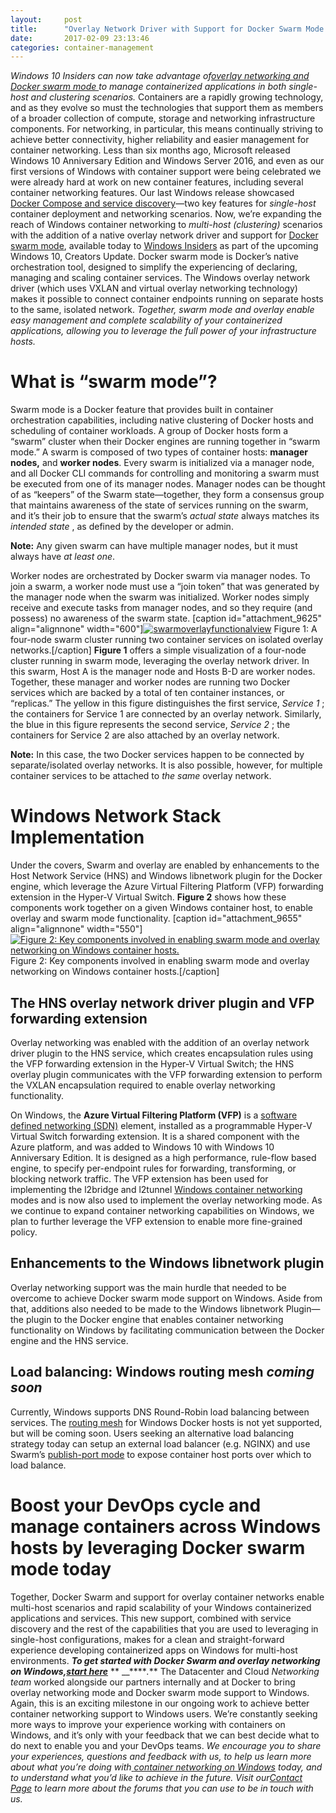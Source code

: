 ```yaml
---
layout:     post
title:      "Overlay Network Driver with Support for Docker Swarm Mode Now Available to Windows Insiders on Windows 10"
date:       2017-02-09 23:13:46
categories: container-management
---
```

_Windows 10 Insiders can now take advantage of[overlay networking and Docker swarm mode ](https://docs.microsoft.com/en-us/virtualization/windowscontainers/manage-containers/swarm-mode)_ _to manage containerized applications in both single-host and clustering scenarios._ Containers are a rapidly growing technology, and as they evolve so must the technologies that support them as members of a broader collection of compute, storage and networking infrastructure components. For networking, in particular, this means continually striving to achieve better connectivity, higher reliability and easier management for container networking. Less than six months ago, Microsoft released Windows 10 Anniversary Edition and Windows Server 2016, and even as our first versions of Windows with container support were being celebrated we were already hard at work on new container features, including several container networking features. Our last Windows release showcased [Docker Compose and service discovery](https://blogs.technet.microsoft.com/virtualization/2016/10/18/use-docker-compose-and-service-discovery-on-windows-to-scale-out-your-multi-service-container-application/)—two key features for _single-host_ container deployment and networking scenarios. Now, we’re expanding the reach of Windows container networking to _multi-host (clustering)_ scenarios with the addition of a native overlay network driver and support for [Docker swarm mode](https://docs.docker.com/engine/swarm/), available today to [Windows Insiders](https://insider.windows.com/) as part of the upcoming Windows 10, Creators Update. Docker swarm mode is Docker’s native orchestration tool, designed to simplify the experiencing of declaring, managing and scaling container services. The Windows overlay network driver (which uses VXLAN and virtual overlay networking technology) makes it possible to connect container endpoints running on separate hosts to the same, isolated network. _Together, swarm mode and overlay enable easy management and complete scalability of your containerized applications, allowing you to leverage the full power of your infrastructure hosts._

# What is “swarm mode”?

Swarm mode is a Docker feature that provides built in container orchestration capabilities, including native clustering of Docker hosts and scheduling of container workloads. A group of Docker hosts form a “swarm” cluster when their Docker engines are running together in “swarm mode.” A swarm is composed of two types of container hosts: **manager nodes,** and **worker nodes**. Every swarm is initialized via a manager node, and all Docker CLI commands for controlling and monitoring a swarm must be executed from one of its manager nodes. Manager nodes can be thought of as “keepers” of the Swarm state—together, they form a consensus group that maintains awareness of the state of services running on the swarm, and it’s their job to ensure that the swarm’s _actual state_ always matches its _intended state_ , as defined by the developer or admin. 

**Note:** Any given swarm can have multiple manager nodes, but it must always have _at least one_.

Worker nodes are orchestrated by Docker swarm via manager nodes. To join a swarm, a worker node must use a “join token” that was generated by the manager node when the swarm was initialized. Worker nodes simply receive and execute tasks from manager nodes, and so they require (and possess) no awareness of the swarm state. [caption id="attachment_9625" align="alignnone" width="600"][![swarmoverlayfunctionalview](https://msdnshared.blob.core.windows.net/media/2017/02/SwarmOverlayFunctionalView-1024x811.png)](https://msdnshared.blob.core.windows.net/media/2017/02/SwarmOverlayFunctionalView.png) Figure 1: A four-node swarm cluster running two container services on isolated overlay networks.[/caption] **Figure 1** offers a simple visualization of a four-node cluster running in swarm mode, leveraging the overlay network driver. In this swarm, Host A is the manager node and Hosts B-D are worker nodes. Together, these manager and worker nodes are running two Docker services which are backed by a total of ten container instances, or “replicas.” The yellow in this figure distinguishes the first service, _Service 1_ ; the containers for Service 1 are connected by an overlay network. Similarly, the blue in this figure represents the second service, _Service 2_ ; the containers for Service 2 are also attached by an overlay network. 

**Note:** In this case, the two Docker services happen to be connected by separate/isolated overlay networks. It is also possible, however, for multiple container services to be attached to _the same_ overlay network.

# Windows Network Stack Implementation

Under the covers, Swarm and overlay are enabled by enhancements to the Host Network Service (HNS) and Windows libnetwork plugin for the Docker engine, which leverage the Azure Virtual Filtering Platform (VFP) forwarding extension in the Hyper-V Virtual Switch. **Figure 2** shows how these components work together on a given Windows container host, to enable overlay and swarm mode functionality. [caption id="attachment_9655" align="alignnone" width="550"][![Figure 2: Key components involved in enabling swarm mode and overlay networking on Windows container hosts.](https://msdnshared.blob.core.windows.net/media/2017/02/SwarmOverlayImplementationView1.png)](https://msdnshared.blob.core.windows.net/media/2017/02/SwarmOverlayImplementationView1.png) Figure 2: Key components involved in enabling swarm mode and overlay networking on Windows container hosts.[/caption] 

##  The HNS overlay network driver plugin and VFP forwarding extension

Overlay networking was enabled with the addition of an overlay network driver plugin to the HNS service, which creates encapsulation rules using the VFP forwarding extension in the Hyper-V Virtual Switch; the HNS overlay plugin communicates with the VFP forwarding extension to perform the VXLAN encapsulation required to enable overlay networking functionality. 

On Windows, the **Azure Virtual Filtering Platform (VFP)** is a [software defined networking (SDN)](https://technet.microsoft.com/en-us/windows-server-docs/networking/sdn/sdn-intro) element, installed as a programmable Hyper-V Virtual Switch forwarding extension. It is a shared component with the Azure platform, and was added to Windows 10 with Windows 10 Anniversary Edition. It is designed as a high performance, rule-flow based engine, to specify per-endpoint rules for forwarding, transforming, or blocking network traffic. The VFP extension has been used for implementing the l2bridge and l2tunnel [Windows container networking](https://docs.microsoft.com/en-us/virtualization/windowscontainers/manage-containers/container-networking) modes and is now also used to implement the overlay networking mode. As we continue to expand container networking capabilities on Windows, we plan to further leverage the VFP extension to enable more fine-grained policy.

##  Enhancements to the Windows libnetwork plugin

Overlay networking support was the main hurdle that needed to be overcome to achieve Docker swarm mode support on Windows. Aside from that, additions also needed to be made to the Windows libnetwork Plugin—the plugin to the Docker engine that enables container networking functionality on Windows by facilitating communication between the Docker engine and the HNS service. 

## Load balancing: Windows routing mesh _coming soon_

Currently, Windows supports DNS Round-Robin load balancing between services. The [routing mesh](https://docs.docker.com/engine/swarm/ingress/) for Windows Docker hosts is not yet supported, but will be coming soon. Users seeking an alternative load balancing strategy today can setup an external load balancer (e.g. NGINX) and use Swarm’s [publish-port mode](https://docs.docker.com/engine/reference/commandline/service_create/#/publish-service-ports-externally-to-the-swarm--p---publish) to expose container host ports over which to load balance. 

# Boost your DevOps cycle and manage containers across Windows hosts by leveraging Docker swarm mode today

Together, Docker Swarm and support for overlay container networks enable multi-host scenarios and rapid scalability of your Windows containerized applications and services. This new support, combined with service discovery and the rest of the capabilities that you are used to leveraging in single-host configurations, makes for a clean and straight-forward experience developing containerized apps on Windows for multi-host environments. **_To get started with Docker Swarm and overlay networking on Windows,[start here](https://docs.microsoft.com/en-us/virtualization/windowscontainers/manage-containers/swarm-mode)_** ** __****_._** The Datacenter and Cloud _Networking team_ worked alongside our partners internally and at Docker to bring overlay networking mode and Docker swarm mode support to Windows. Again, this is an exciting milestone in our ongoing work to achieve better container networking support to Windows users. We’re constantly seeking more ways to improve your experience working with containers on Windows, and it’s only with your feedback that we can best decide what to do next to enable you and your DevOps teams. _We encourage you to share your experiences, questions and feedback with us, to help us learn more about what you’re doing with_[ _container networking on Windows_](https://docs.microsoft.com/en-us/virtualization/windowscontainers/manage-containers/container-networking) _today, and to understand what you’d like to achieve in the future. Visit our[Contact Page](https://technet.microsoft.com/en-us/windows-server-docs/networking/sdn/contact-sdn-team) to learn more about the forums that you can use to be in touch with us._
